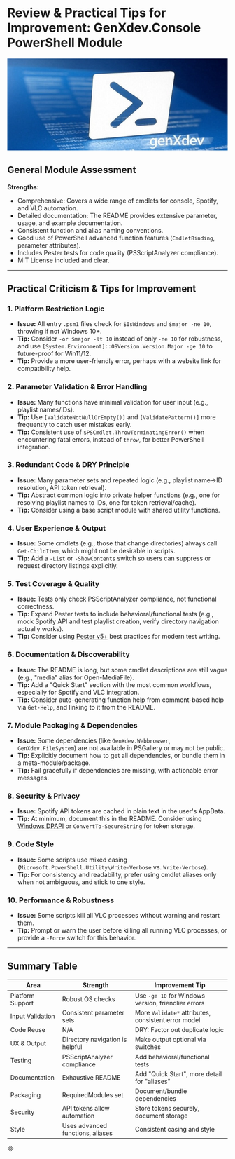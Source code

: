 # Review & Practical Tips for Improvement: GenXdev.Console PowerShell Module

![image1](powershell.jpg)

## General Module Assessment

**Strengths:**
- Comprehensive: Covers a wide range of cmdlets for console, Spotify, and VLC automation.
- Detailed documentation: The README provides extensive parameter, usage, and example documentation.
- Consistent function and alias naming conventions.
- Good use of PowerShell advanced function features (`CmdletBinding`, parameter attributes).
- Includes Pester tests for code quality (PSScriptAnalyzer compliance).
- MIT License included and clear.

---

## Practical Criticism & Tips for Improvement

### 1. **Platform Restriction Logic**

- **Issue:** All entry `.psm1` files check for `$IsWindows` and `$major -ne 10`, throwing if not Windows 10+.
- **Tip:** Consider `-or $major -lt 10` instead of only `-ne 10` for robustness, and use `[System.Environment]::OSVersion.Version.Major -ge 10` to future-proof for Win11/12.
- **Tip:** Provide a more user-friendly error, perhaps with a website link for compatibility help.

### 2. **Parameter Validation & Error Handling**

- **Issue:** Many functions have minimal validation for user input (e.g., playlist names/IDs).
- **Tip:** Use `[ValidateNotNullOrEmpty()]` and `[ValidatePattern()]` more frequently to catch user mistakes early.
- **Tip:** Consistent use of `$PSCmdlet.ThrowTerminatingError()` when encountering fatal errors, instead of `throw`, for better PowerShell integration.

### 3. **Redundant Code & DRY Principle**

- **Issue:** Many parameter sets and repeated logic (e.g., playlist name→ID resolution, API token retrieval).
- **Tip:** Abstract common logic into private helper functions (e.g., one for resolving playlist names to IDs, one for token retrieval/cache).
- **Tip:** Consider using a base script module with shared utility functions.

### 4. **User Experience & Output**

- **Issue:** Some cmdlets (e.g., those that change directories) always call `Get-ChildItem`, which might not be desirable in scripts.
- **Tip:** Add a `-List` or `-ShowContents` switch so users can suppress or request directory listings explicitly.

### 5. **Test Coverage & Quality**

- **Issue:** Tests only check PSScriptAnalyzer compliance, not functional correctness.
- **Tip:** Expand Pester tests to include behavioral/functional tests (e.g., mock Spotify API and test playlist creation, verify directory navigation actually works).
- **Tip:** Consider using [Pester v5+](https://pester.dev/) best practices for modern test writing.

### 6. **Documentation & Discoverability**

- **Issue:** The README is long, but some cmdlet descriptions are still vague (e.g., "media" alias for Open-MediaFile).
- **Tip:** Add a "Quick Start" section with the most common workflows, especially for Spotify and VLC integration.
- **Tip:** Consider auto-generating function help from comment-based help via `Get-Help`, and linking to it from the README.

### 7. **Module Packaging & Dependencies**

- **Issue:** Some dependencies (like `GenXdev.Webbrowser`, `GenXdev.FileSystem`) are not available in PSGallery or may not be public.
- **Tip:** Explicitly document how to get all dependencies, or bundle them in a meta-module/package.
- **Tip:** Fail gracefully if dependencies are missing, with actionable error messages.

### 8. **Security & Privacy**

- **Issue:** Spotify API tokens are cached in plain text in the user's AppData.
- **Tip:** At minimum, document this in the README. Consider using [Windows DPAPI](https://learn.microsoft.com/en-us/windows/win32/secauthn/data-protection) or `ConvertTo-SecureString` for token storage.

### 9. **Code Style**

- **Issue:** Some scripts use mixed casing (`Microsoft.PowerShell.Utility\Write-Verbose` vs. `Write-Verbose`).
- **Tip:** For consistency and readability, prefer using cmdlet aliases only when not ambiguous, and stick to one style.

### 10. **Performance & Robustness**

- **Issue:** Some scripts kill all VLC processes without warning and restart them.
- **Tip:** Prompt or warn the user before killing all running VLC processes, or provide a `-Force` switch for this behavior.

---

## Summary Table

| Area             | Strength                         | Improvement Tip                                     |
| ---------------- | -------------------------------- | --------------------------------------------------- |
| Platform Support | Robust OS checks                 | Use `-ge 10` for Windows version, friendlier errors |
| Input Validation | Consistent parameter sets        | More `Validate*` attributes, consistent error model |
| Code Reuse       | N/A                              | DRY: Factor out duplicate logic                     |
| UX & Output      | Directory navigation is helpful  | Make output optional via switches                   |
| Testing          | PSScriptAnalyzer compliance      | Add behavioral/functional tests                     |
| Documentation    | Exhaustive README                | Add "Quick Start", more detail for "aliases"        |
| Packaging        | RequiredModules set              | Document/bundle dependencies                        |
| Security         | API tokens allow automation      | Store tokens securely, document storage             |
| Style            | Uses advanced functions, aliases | Consistent casing and style                         |
